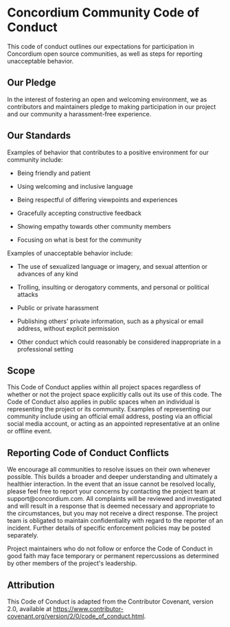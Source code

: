 # Concordium Community Code of Conduct

This code of conduct outlines our expectations for participation in
Concordium open source communities, as well as steps for reporting
unacceptable behavior.

## Our Pledge

In the interest of fostering an open and welcoming environment, we as
contributors and maintainers pledge to making participation in our
project and our community a harassment-free experience.

## Our Standards

Examples of behavior that contributes to a positive environment for our
community include:

- Being friendly and patient

- Using welcoming and inclusive language

- Being respectful of differing viewpoints and experiences

- Gracefully accepting constructive feedback

- Showing empathy towards other community members

- Focusing on what is best for the community

Examples of unacceptable behavior include:

- The use of sexualized language or imagery, and sexual attention or
    advances of any kind

- Trolling, insulting or derogatory comments, and personal or
    political attacks

- Public or private harassment

- Publishing others' private information, such as a physical or email
    address, without explicit permission

- Other conduct which could reasonably be considered inappropriate in
    a professional setting

## Scope

This Code of Conduct applies within all project spaces regardless of
whether or not the project space explicitly calls out its use of this
code. The Code of Conduct also applies in public spaces when an
individual is representing the project or its community. Examples of
representing our community include using an official email address,
posting via an official social media account, or acting as an appointed
representative at an online or offline event.

## Reporting Code of Conduct Conflicts

We encourage all communities to resolve issues on their own whenever
possible. This builds a broader and deeper understanding and ultimately
a healthier interaction. In the event that an issue cannot be resolved
locally, please feel free to report your concerns by contacting the
project team at support\@concordium.com. All complaints will be reviewed
and investigated and will result in a response that is deemed necessary
and appropriate to the circumstances, but you may not receive a direct
response. The project team is obligated to maintain confidentiality with
regard to the reporter of an incident. Further details of specific
enforcement policies may be posted separately.

Project maintainers who do not follow or enforce the Code of Conduct in
good faith may face temporary or permanent repercussions as determined
by other members of the project\'s leadership. 

## Attribution

This Code of Conduct is adapted from the Contributor Covenant, version
2.0, available at
<https://www.contributor-covenant.org/version/2/0/code_of_conduct.html>.
